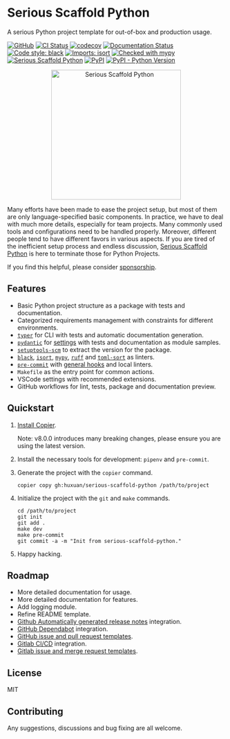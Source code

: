 # Serious Scaffold Python

A serious Python project template for out-of-box and production usage.

[![GitHub](https://img.shields.io/github/license/huxuan/serious-scaffold-python)](https://github.com/huxuan/serious-scaffold-python/blob/main/LICENSE)
[![CI Status](https://github.com/huxuan/serious-scaffold-python/actions/workflows/ci.yml/badge.svg?branch=main)](https://github.com/huxuan/serious-scaffold-python/actions/workflows/ci.yml)
[![codecov](https://codecov.io/gh/huxuan/serious-scaffold-python/branch/main/graph/badge.svg?token=4JPKXI122N)](https://codecov.io/gh/huxuan/serious-scaffold-python)
[![Documentation Status](https://readthedocs.org/projects/serious-scaffold-python/badge/)](https://serious-scaffold-python.readthedocs.io/)
[![Code style: black](https://img.shields.io/badge/code%20style-black-000000.svg)](https://github.com/psf/black)
[![Imports: isort](https://img.shields.io/badge/%20imports-isort-%231674b1?style=flat&labelColor=ef8336)](https://pycqa.github.io/isort/)
[![Checked with mypy](http://www.mypy-lang.org/static/mypy_badge.svg)](http://mypy-lang.org/)
[![Serious Scaffold Python](https://img.shields.io/badge/serious%20scaffold-python-blue)](https://github.com/huxuan/serious-scaffold-python)
[![PyPI](https://img.shields.io/pypi/v/serious-scaffold)](https://pypi.org/project/serious-scaffold/)
[![PyPI - Python Version](https://img.shields.io/pypi/pyversions/serious-scaffold)](https://pypi.org/project/serious-scaffold/)

<div align="center">
  <a href="https://github.com/huxuan/serious-scaffold-python">
    <img src="docs/_static/images/logo.png" height=300 alt="Serious Scaffold Python">
  </a>
</div>

Many efforts have been made to ease the project setup, but most of them are only language-specified basic components. In practice, we have to deal with much more details, especially for team projects. Many commonly used tools and configurations need to be handled properly. Moreover, different people tend to have different favors in various aspects. If you are tired of the inefficient setup process and endless discussion, [Serious Scaffold Python](https://github.com/huxuan/serious-scaffold-python) is here to terminate those for Python Projects.

If you find this helpful, please consider [sponsorship](https://github.com/sponsors/huxuan).

## Features

- Basic Python project structure as a package with tests and documentation.
- Categorized requirements management with constraints for different environments.
- [`typer`](https://github.com/tiangolo/typer) for CLI with tests and automatic documentation generation.
- [`pydantic`](https://github.com/pydantic/pydantic) for [settings](https://pydantic-docs.helpmanual.io/usage/settings/) with tests and documentation as module samples.
- [`setuptools-scm`](https://github.com/pypa/setuptools_scm/) to extract the version for the package.
- [`black`](https://github.com/psf/black), [`isort`](https://pycqa.github.io/isort/), [`mypy`](http://www.mypy-lang.org/), [`ruff`](https://github.com/charliermarsh/ruff) and [`toml-sort`](https://github.com/pappasam/toml-sort) as linters.
- [`pre-commit`](https://github.com/pre-commit/pre-commit) with [general hooks](https://github.com/pre-commit/pre-commit-hooks) and local linters.
- `Makefile` as the entry point for common actions.
- VSCode settings with recommended extensions.
- GitHub workflows for lint, tests, package and documentation preview.

## Quickstart

1. [Install Copier](https://copier.readthedocs.io/en/stable/#installation).

   Note: v8.0.0 introduces many breaking changes, please ensure you are using the latest version.

1. Install the necessary tools for development: `pipenv` and `pre-commit`.
1. Generate the project with the `copier` command.

   ```
   copier copy gh:huxuan/serious-scaffold-python /path/to/project
   ```

1. Initialize the project with the `git` and `make` commands.

   ```
   cd /path/to/project
   git init
   git add .
   make dev
   make pre-commit
   git commit -a -m "Init from serious-scaffold-python."
   ```

1. Happy hacking.

## Roadmap

- More detailed documentation for usage.
- More detailed documentation for features.
- Add logging module.
- Refine README template.
- [Github Automatically generated release notes](https://docs.github.com/en/repositories/releasing-projects-on-github/automatically-generated-release-notes) integration.
- [GitHub Dependabot](https://github.com/dependabot) integration.
- [GitHub issue and pull request templates](https://docs.github.com/en/communities/using-templates-to-encourage-useful-issues-and-pull-requests).
- [Gitlab CI/CD](https://docs.gitlab.com/ee/ci/) integration.
- [Gitlab issue and merge request templates](https://docs.gitlab.com/ee/user/project/description_templates.html).

## License

MIT

## Contributing

Any suggestions, discussions and bug fixing are all welcome.
